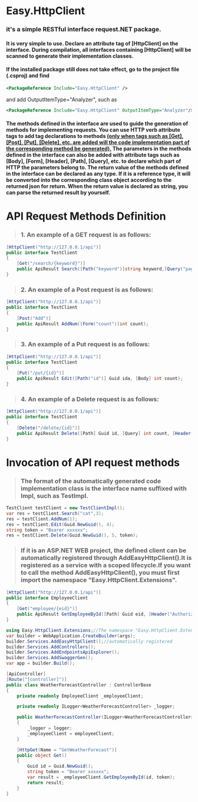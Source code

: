 # Easy.HttpClient

### it's a simple RESTful interface request.NET package.

#### It is very simple to use. Declare an attribute tag of **[HttpClient]** on the interface. During compilation, all interfaces containing **[HttpClient]** will be scanned to generate their implementation classes. 

#### If the installed package still does not take effect, go to the project file (.csproj) and find 
```xml
<PackageReference Include="Easy.HttpClient" />
``` 
and add OutputItemType="Analyzer", such as 
```xml
<PackageReference Include="Easy.HttpClient" OutputItemType="Analyzer"/>
```

#### The methods defined in the interface are used to guide the generation of methods for implementing requests. You can use HTTP verb attribute tags to add tag declarations to methods <u>(only when tags such as **[Get]**, **[Post]**, **[Put]**, **[Delete]**, etc. are added will the code implementation part of the corresponding method be generated).</u> The parameters in the methods defined in the interface can also be added with attribute tags such as **[Body]**, **[Form]**, **[Header]**, **[Path]**, **[Query]**, etc. to declare which part of HTTP the parameters belong to. The return value of the methods defined in the interface can be declared as any type. If it is a reference type, it will be converted into the corresponding class object according to the returned json for return. **When the return value is declared as string, you can parse the returned result by yourself.**

# API Request Methods Definition

> ### 1. An example of a GET request is as follows:
``` csharp
[HttpClient("http://127.0.0.1/api")]
public interface TestClient
{
    [Get("/search/{keyword}")]
    public ApiResult Search([Path("keyword")]string keyword,[Query("page")]int page);
}
```
> ### 2. An example of a Post request is as follows:
``` csharp
[HttpClient("http://127.0.0.1/api")]
public interface TestClient
{
    [Post("Add")]
    public ApiResult AddNum([Form("count")]int count);
}
```
> ### 3. An example of a Put request is as follows:
``` csharp
[HttpClient("http://127.0.0.1/api")]
public interface TestClient
{
    [Put("/put/{id}")]
    public ApiResult Edit([Path("id")] Guid ida, [Body] int count);
}
```
> ### 4. An example of a Delete request is as follows:
``` csharp
[HttpClient("http://127.0.0.1/api")]
public interface TestClient
{
    [Delete("/delete/{id}")]
    public ApiResult Delete([Path] Guid id, [Query] int count, [Header("Authorization")]string token);
}
```
# Invocation of API request methods
> ### The format of the automatically generated code implementation class is the interface name suffixed with **Impl**, such as **TestImpl**.
``` csharp
TestClient testClient = new TestClientImpl();
var res = testClient.Search("cat",3);
res = testClient.AddNum(1);
res = testClient.Edit(Guid.NewGuid(), 4);
string token = "Bearer xxxxxx";
res = testClient.Delete(Guid.NewGuid(), 5, token);
```
> ### If it is an ASP.NET WEB project, the defined client can be automatically registered through **AddEasyHttpClient()**.It is registered as a service with a scoped lifecycle.If you want to call the method **AddEasyHttpClient()**, you must first import the namespace **"Easy.HttpClient.Extensions"**.
``` csharp
[HttpClient("http://127.0.0.1/api")]
public interface EmployeeClient
{
    [Get("employee/{eid}")]
    public ApiResult GetEmployeeById([Path] Guid eid, [Header("Authorization")] string token);
}
```
``` csharp
using Easy.HttpClient.Extensions;//The namespace "Easy.HttpClient.Extensions" must be imported.
var builder = WebApplication.CreateBuilder(args);
builder.Services.AddEasyHttpClient();//automatically registered
builder.Services.AddControllers();
builder.Services.AddEndpointsApiExplorer();
builder.Services.AddSwaggerGen();
var app = builder.Build();
```
``` csharp
[ApiController]
[Route("[controller]")]
public class WeatherForecastController : ControllerBase
{
    private readonly EmployeeClient _employeeClient;

    private readonly ILogger<WeatherForecastController> _logger;

    public WeatherForecastController(ILogger<WeatherForecastController> logger, EmployeeClient employeeClient)
    {
        _logger = logger;
        _employeeClient = employeeClient;
    }

    [HttpGet(Name = "GetWeatherForecast")]
    public object Get()
    {
        Guid id = Guid.NewGuid();
        string token = "Bearer xxxxxx";
        var result = _employeeClient.GetEmployeeById(id, token);
        return result;
    }
}
```
